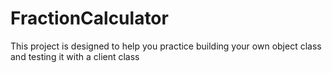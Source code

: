 # FractionCalculator
This project is designed to help you practice building your own object class and testing it with a client class
